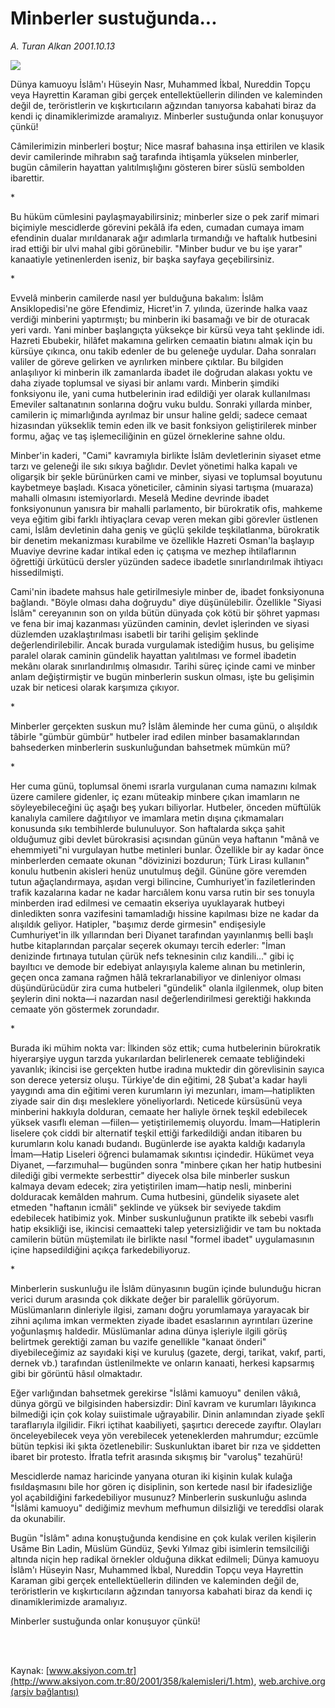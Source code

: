 # Minberler sustuğunda...

*A. Turan Alkan 2001.10.13*

<div>
 <img border="0" src="/web/20020113100241im_/http://www.aksiyon.com.tr/yazar/aturanalkan.jpg"/>
 <p class="spot">
  Dünya kamuoyu İslâm'ı Hüseyin Nasr, Muhammed İkbal, Nureddin Topçu veya Hayrettin Karaman gibi gerçek entellektüellerin dilinden ve kaleminden değil de, teröristlerin ve kışkırtıcıların ağzından tanıyorsa kabahati biraz da kendi iç dinamiklerimizde aramalıyız. Minberler sustuğunda onlar konuşuyor çünkü!
 </p>
 <p class="metin">
 </p>
 <p class="metin">
  Câmilerimizin minberleri boştur; Nice masraf bahasına inşa ettirilen ve klasik devir camilerinde mihrabın sağ tarafında ihtişamla yükselen minberler, bugün câmilerin hayattan yalıtılmışlığını gösteren birer süslü sembolden ibarettir.
 </p>
 <p class="metin">
  *
 </p>
 <p class="metin">
  Bu hüküm cümlesini paylaşmayabilirsiniz; minberler size o pek zarif mimari biçimiyle mescidlerde görevini pekâlâ ifa eden, cumadan cumaya imam efendinin dualar mırıldanarak ağır adımlarla tırmandığı ve haftalık hutbesini irad ettiği bir ulvi mahal gibi görünebilir. "Minber budur ve bu işe yarar" kanaatiyle yetinenlerden iseniz, bir başka sayfaya geçebilirsiniz.
 </p>
 <p class="metin">
  *
 </p>
 <p class="metin">
  Evvelâ minberin camilerde nasıl yer bulduğuna bakalım: İslâm Ansiklopedisi'ne göre Efendimiz, Hicret'in 7. yılında, üzerinde halka vaaz verdiği minberini yaptırmıştı; bu minberin iki basamağı ve bir de oturacak yeri vardı. Yani minber başlangıçta yüksekçe bir kürsü veya taht şeklinde idi. Hazreti Ebubekir, hilâfet makamına gelirken cemaatin biatını almak için bu kürsüye çıkınca, onu takib edenler de bu geleneğe uydular. Daha sonraları valiler de göreve gelirken ve ayrılırken minbere çıktılar. Bu bilgiden anlaşılıyor ki minberin ilk zamanlarda ibadet ile doğrudan alakası yoktu ve daha ziyade toplumsal ve siyasi bir anlamı vardı. Minberin şimdiki fonksiyonu ile, yani cuma hutbelerinin irad edildiği yer olarak kullanılması Emeviler saltanatının sonlarına doğru vuku buldu. Sonraki yıllarda minber, camilerin iç mimarlığında ayrılmaz bir unsur haline geldi; sadece cemaat hizasından yükseklik temin eden ilk ve basit fonksiyon geliştirilerek minber formu, ağaç ve taş işlemeciliğinin en güzel örneklerine sahne oldu.
 </p>
 <p class="metin">
  Minber'in kaderi, "Cami" kavramıyla birlikte İslâm devletlerinin siyaset etme tarzı ve geleneği ile sıkı sıkıya bağlıdır. Devlet yönetimi halka kapalı ve oligarşik bir şekle bürünürken cami ve minber, siyasi ve toplumsal boyutunu kaybetmeye başladı. Kısaca yöneticiler, câminin siyasi tartışma (muaraza) mahalli olmasını istemiyorlardı. Meselâ Medine devrinde ibadet fonksiyonunun yanısıra bir mahalli parlamento, bir bürokratik ofis, mahkeme veya eğitim gibi farklı ihtiyaçlara cevap veren mekan gibi görevler üstlenen cami, İslâm devletinin daha geniş ve güçlü şekilde teşkilatlanma, bürokratik bir denetim mekanizması kurabilme ve özellikle Hazreti Osman'la başlayıp Muaviye devrine kadar intikal eden iç çatışma ve mezhep ihtilaflarının öğrettiği ürkütücü dersler yüzünden sadece ibadetle sınırlandırılmak ihtiyacı hissedilmişti.
 </p>
 <p class="metin">
  Cami'nin ibadete mahsus hale getirilmesiyle minber de, ibadet fonksiyonuna bağlandı. "Böyle olması daha doğruydu" diye düşünülebilir. Özellikle "Siyasi İslâm" cereyanının son on yılda bütün dünyada çok kötü bir şöhret yapması ve fena bir imaj kazanması yüzünden caminin, devlet işlerinden ve siyasi düzlemden uzaklaştırılması isabetli bir tarihi gelişim şeklinde değerlendirilebilir. Ancak burada vurgulamak istediğim husus, bu gelişime paralel olarak caminin gündelik hayattan yalıtılması ve formel ibadetin mekânı olarak sınırlandırılmış olmasıdır. Tarihi süreç içinde cami ve minber anlam değiştirmiştir ve bugün minberlerin suskun olması, işte bu gelişimin uzak bir neticesi olarak karşımıza çıkıyor.
 </p>
 <p class="metin">
  *
 </p>
 <p class="metin">
  Minberler gerçekten suskun mu? İslâm âleminde her cuma günü, o alışıldık tâbirle "gümbür gümbür" hutbeler irad edilen minber basamaklarından bahsederken minberlerin suskunluğundan bahsetmek mümkün mü?
 </p>
 <p class="metin">
  *
 </p>
 <p class="metin">
  Her cuma günü, toplumsal önemi ısrarla vurgulanan cuma namazını kılmak üzere camilere gidenler, iç ezanı müteakip minbere çıkan imamların ne söyleyebileceğini üç aşağı beş yukarı biliyorlar. Hutbeler, önceden müftülük kanalıyla camilere dağıtılıyor ve imamlara metin dışına çıkmamaları konusunda sıkı tembihlerde bulunuluyor. Son haftalarda sıkça şahit olduğumuz gibi devlet bürokrasisi açısından günün veya haftanın "mânâ ve ehemmiyeti"ni vurgulayan hutbe metinleri bunlar. Özellikle bir ay kadar önce minberlerden cemaate okunan "dövizinizi bozdurun; Türk Lirası kullanın" konulu hutbenin akisleri henüz unutulmuş değil. Gününe göre veremden tutun ağaçlandırmaya, aşıdan vergi bilincine, Cumhuriyet'in faziletlerinden trafik kazalarına kadar ne kadar harcıâlem konu varsa rutin bir ses tonuyla minberden irad edilmesi ve cemaatin ekseriya uyuklayarak hutbeyi dinledikten sonra vazifesini tamamladığı hissine kapılması bize ne kadar da alışıldık geliyor. Hatipler, "başımız derde girmesin" endişesiyle Cumhuriyet'in ilk yıllarından beri Diyanet tarafından yayınlanmış belli başlı hutbe kitaplarından parçalar seçerek okumayı tercih ederler: "İman denizinde fırtınaya tutulan çürük nefs teknesinin cılız kandili..." gibi iç bayıltıcı ve demode bir edebiyat anlayışıyla kaleme alınan bu metinlerin, geçen onca zamana rağmen hâlâ tekrarlanabiliyor ve dinleniyor olması düşündürücüdür zira cuma hutbeleri "gündelik" olanla ilgilenmek, olup biten şeylerin dini nokta—i nazardan nasıl değerlendirilmesi gerektiği hakkında cemaate yön göstermek zorundadır.
 </p>
 <p class="metin">
  *
 </p>
 <p class="metin">
  Burada iki mühim nokta var: İlkinden söz ettik; cuma hutbelerinin bürokratik hiyerarşiye uygun tarzda yukarılardan belirlenerek cemaate tebliğindeki yavanlık; ikincisi ise gerçekten hutbe iradına muktedir din görevlisinin sayıca son derece yetersiz oluşu. Türkiye'de din eğitimi, 28 Şubat'a kadar hayli yaygındı ama din eğitimi veren kurumların iyi mezunları, imam—hatiplikten ziyade sair din dışı mesleklere yöneliyorlardı. Neticede kürsüsünü veya minberini hakkıyla dolduran, cemaate her haliyle örnek teşkil edebilecek yüksek vasıflı eleman —fiilen— yetiştirilememiş oluyordu. İmam—Hatiplerin liselere çok ciddi bir alternatif teşkil ettiği farkedildiği andan itibaren bu kurumların kolu kanadı budandı. Bugünlerde ise ayakta kaldığı kadarıyla İmam—Hatip Liseleri öğrenci bulamamak sıkıntısı içindedir. Hükümet veya Diyanet, —farzımuhal— bugünden sonra "minbere çıkan her hatip hutbesini dilediği gibi vermekte serbesttir" diyecek olsa bile minberler suskun kalmaya devam edecek; zira yetiştirilen imam—hatip nesli, minberini dolduracak kemâlden mahrum. Cuma hutbesini, gündelik siyasete alet etmeden "haftanın icmâli" şeklinde ve yüksek bir seviyede takdim edebilecek hatibimiz yok. Minber suskunluğunun pratikte ilk sebebi vasıflı hatip eksikliği ise, ikincisi cemaatteki talep yetersizliğidir ve tam bu noktada camilerin bütün müştemilatı ile birlikte nasıl "formel ibadet" uygulamasının içine hapsedildiğini açıkça farkedebiliyoruz.
 </p>
 <p class="metin">
  *
 </p>
 <p class="metin">
  Minberlerin suskunluğu ile İslâm dünyasının bugün içinde bulunduğu hicran verici durum arasında çok dikkate değer bir paralellik görüyorum. Müslümanların dinleriyle ilgisi, zamanı doğru yorumlamaya yarayacak bir zihni açılıma imkan vermekten ziyade ibadet esaslarının ayrıntıları üzerine yoğunlaşmış haldedir. Müslümanlar adına dünya işleriyle ilgili görüş belirtmek gerektiği zaman bu vazife genellikle "kanaat önderi" diyebileceğimiz az sayıdaki kişi ve kuruluş (gazete, dergi, tarikat, vakıf, parti, dernek vb.) tarafından üstlenilmekte ve onların kanaati, herkesi kapsarmış gibi bir görüntü hâsıl olmaktadır.
 </p>
 <p class="metin">
  Eğer varlığından bahsetmek gerekirse "İslâmi kamuoyu" denilen vâkıâ, dünya görgü ve bilgisinden habersizdir: Dinî kavram ve kurumları lâyıkınca bilmediği için çok kolay suiistimale uğrayabilir. Dinin anlamından ziyade şeklî taraflarıyla ilgilidir. Fikri içtihat kaabiliyeti, şaşırtıcı derecede zayıftır. Olayları önceleyebilecek veya yön verebilecek yeteneklerden mahrumdur; ezcümle bütün tepkisi iki şıkta özetlenebilir: Suskunluktan ibaret bir rıza ve şiddetten ibaret bir protesto. İfratla tefrit arasında sıkışmış bir "varoluş" tezahürü!
 </p>
 <p class="metin">
  Mescidlerde namaz haricinde yanyana oturan iki kişinin kulak kulağa fısıldaşmasını bile hor gören iç disiplinin, son kertede nasıl bir ifadesizliğe yol açabildiğini farkedebiliyor musunuz? Minberlerin suskunluğu aslında "İslâmi kamuoyu" dediğimiz mevhum mefhumun dilsizliği ve tereddîsi olarak da okunabilir.
 </p>
 <p class="metin">
  Bugün "İslâm" adına konuştuğunda kendisine en çok kulak verilen kişilerin Usâme Bin Ladin, Müslüm Gündüz, Şevki Yılmaz gibi isimlerin temsilciliği altında niçin hep radikal örnekler olduğuna dikkat edilmeli; Dünya kamuoyu İslâm'ı Hüseyin Nasr, Muhammed İkbal, Nureddin Topçu veya Hayrettin Karaman gibi gerçek entellektüellerin dilinden ve kaleminden değil de, teröristlerin ve kışkırtıcıların ağzından tanıyorsa kabahati biraz da kendi iç dinamiklerimizde aramalıyız.
 </p>
 <p class="metin">
  Minberler sustuğunda onlar konuşuyor çünkü!
 </p>
 <p class="metin">
 </p>
 <br/>
 <br/>
</div>

Kaynak: [www.aksiyon.com.tr](http://www.aksiyon.com.tr:80/2001/358/kalemisleri/1.htm), [web.archive.org (arşiv bağlantısı)](http://web.archive.org/web/20020113100241/http://www.aksiyon.com.tr:80/2001/358/kalemisleri/1.htm)
